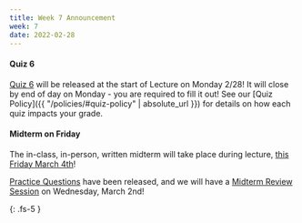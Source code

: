 ```yaml
---
title: Week 7 Announcement
week: 7
date: 2022-02-28
---
```

#### Quiz 6
[Quiz 6](https://forms.gle/bA21TsRXFUqzzb6d7) will be released at the start of Lecture on Monday 2/28! It will close by end of day on Monday - you are required to fill it out! See our [Quiz Policy]({{ "/policies/#quiz-policy" | absolute_url }}) for details on how each quiz impacts your grade.


#### Midterm on Friday
The in-class, in-person, written midterm will take place during lecture, [this Friday March 4th](/exams/#midterm)!

[Practice Questions](/assets/midterm/practice_midterm.pdf) have been released, and we  will have a [Midterm Review Session](https://www.comp285-fall22.ml/lectures/#midterm-review) on Wednesday, March 2nd!



{: .fs-5 }